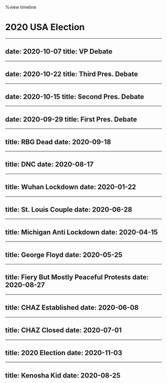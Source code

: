 %view timeline

# 2020 USA Election

---
date: 2020-10-07
title: VP Debate
---

---
date: 2020-10-22
title: Third Pres. Debate
---

---
date: 2020-10-15
title: Second Pres. Debate
---

---
date: 2020-09-29
title: First Pres. Debate
---

---
title: RBG Dead
date: 2020-09-18
---

---
title: DNC
date: 2020-08-17
---

---
title: Wuhan Lockdown
date: 2020-01-22
---

---
title: St. Louis Couple
date: 2020-06-28
---

---
title: Michigan Anti Lockdown
date: 2020-04-15
---

---
title: George Floyd
date: 2020-05-25
---

---
title: Fiery But Mostly Peaceful Protests
date: 2020-08-27
---

---
title: CHAZ Established
date: 2020-06-08
---

---
title: CHAZ Closed
date: 2020-07-01
---

---
title: 2020 Election
date: 2020-11-03
---

---
title: Kenosha Kid
date: 2020-08-25
---
